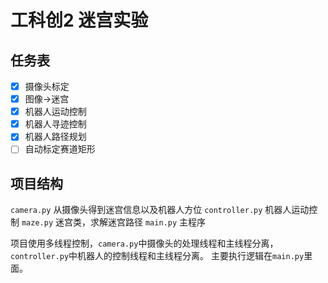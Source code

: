 # 工科创2 迷宫实验

## 任务表

- [x] 摄像头标定
- [x] 图像->迷宫
- [x] 机器人运动控制
- [x] 机器人寻迹控制
- [x] 机器人路径规划
- [ ] 自动标定赛道矩形

## 项目结构

`camera.py` 从摄像头得到迷宫信息以及机器人方位
`controller.py` 机器人运动控制
`maze.py` 迷宫类，求解迷宫路径
`main.py` 主程序

项目使用多线程控制，`camera.py`中摄像头的处理线程和主线程分离，`controller.py`中机器人的控制线程和主线程分离。
主要执行逻辑在`main.py`里面。
